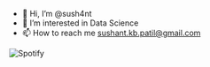 - 👋 Hi, I’m @sush4nt
- 👀 I’m interested in Data Science
- 📫 How to reach me sushant.kb.patil@gmail.com


![Spotify](https://spotify-recently-played-readme.vercel.app/api?user=4p1rc1eywsgsrzdjy8udt5706&count=3&unique=true)

<!---
sush4nt/sush4nt is a ✨ special ✨ repository because its `README.md` (this file) appears on your GitHub profile.
You can click the Preview link to take a look at your changes.
--->
